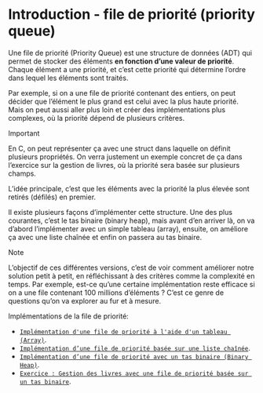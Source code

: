 
# Introduction - file de priorité (priority queue)


Une file de priorité (Priority Queue) est une structure de données (ADT) qui permet de stocker des éléments **en fonction d’une valeur de priorité**. Chaque élément a une priorité, et c’est cette priorité qui détermine l’ordre dans lequel les éléments sont traités.

Par exemple, si on a une file de priorité contenant des entiers, on peut décider que l’élément le plus grand est celui avec la plus haute priorité. Mais on peut aussi aller plus loin et créer des implémentations plus complexes, où la priorité dépend de plusieurs critères.



> [!IMPORTANT]
> En C, on peut représenter ça avec une struct dans laquelle on définit plusieurs propriétés. On verra justement un exemple concret de ça dans l’exercice sur la gestion de livres, où la priorité sera basée sur plusieurs champs.

L’idée principale, c’est que les éléments avec la priorité la plus élevée sont retirés (défilés) en premier.

Il existe plusieurs façons d’implémenter cette structure. Une des plus courantes, c’est le tas binaire (binary heap), mais avant d’en arriver là, on va d’abord l’implémenter avec un simple tableau (array), ensuite, on améliore ça avec une liste chaînée et enfin on passera au tas binaire.

> [!NOTE]
> L’objectif de ces différentes versions, c’est de voir comment améliorer notre solution petit à petit, en réfléchissant à des critères comme la complexité en temps.
Par exemple, est-ce qu’une certaine implémentation reste efficace si on a une file contenant 100 millions d’éléments ? C’est ce genre de questions qu’on va explorer au fur et à mesure.


Implémentations de la file de priorité:

* [`Implémentation d'une file de priorité à l'aide d'un tableau (Array)`](https://solify2.github.io/programmation-2-doc/docs/s%C3%A9ance_2/pq/pq_array/).
* [`Implémentation d’une file de priorité basée sur une liste chaînée`](https://solify2.github.io/programmation-2-doc/docs/s%C3%A9ance_2/pq/pq_list/).
* [`Implémentation d’une file de priorité avec un tas binaire (Binary Heap)`](https://solify2.github.io/programmation-2-doc/docs/s%C3%A9ance_2/pq/pq_tree/).
* [`Exercice : Gestion des livres avec une file de priorité basée sur un tas binaire`](https://solify2.github.io/programmation-2-doc/docs/s%C3%A9ance_2/pq/pq_books/).